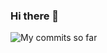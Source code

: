 ### Hi there 👋

![My commits so far](https://github-readme-stats.vercel.app/api?username=nkruk&count_private=true&show_icons=true&theme=cobalt&hide=stars,prs,issues,contribs&include_all_commits=true)
